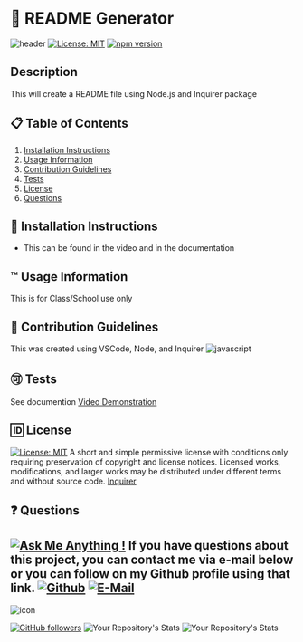 # 📘 README Generator
   ![header](assets/github.png)
   [![License: MIT](https://img.shields.io/badge/License-MIT-blue.svg)](https://opensource.org/licenses/MIT) [![npm version](https://badge.fury.io/js/npm.svg)](https://badge.fury.io/js/npm)
## Description 
  This will create a README file using Node.js and Inquirer package
## 📋 Table of Contents 
  1. [Installation Instructions](#📄-installation-instructions)
  2. [Usage Information](#™️-usage-information)
  3. [Contribution Guidelines](#📝-contribution-guidelines)
  4. [Tests](#🉑-tests)
  5. [License](#🆔-license)
  6. [Questions](#❓-questions)
## 📄 Installation Instructions 
 
  * This can be found in the video and in the documentation
## ™️ Usage Information
 
  This is for Class/School use only
## 📝 Contribution Guidelines 
  
  This was created using VSCode, Node, and Inquirer
  ![javascript](https://img.shields.io/badge/JavaScript-F7DF1E?style=for-the-badge&logo=javascript&logoColor=black)
## 🉑 Tests 
  See documention
  [Video Demonstration](https://drive.google.com/file/d/1MwiyamYlytyy1jehzILfGDt7xESXjxU2/view?usp=sharing)
## 🆔 License 
  
  [![License: MIT](https://img.shields.io/badge/License-MIT-blue.svg)](https://opensource.org/licenses/MIT)
  A short and simple permissive license with conditions only requiring preservation of copyright and license notices. Licensed works, modifications, and larger works may be distributed under different terms and without source code.
  [Inquirer](https://www.npmjs.com/package/inquirer)
  
## ❓ Questions 
[![Ask Me Anything !](https://img.shields.io/badge/Ask%20me-anything-1abc9c.svg)](https://GitHub.com/MpShafransky)
  If you have questions about this project, you can contact me via e-mail below or you can follow on my Github profile using that link.
  [![Github](https://img.shields.io/badge/GitHub-100000?style=for-the-badge&logo=github&logoColor=white)](https://github.com/MpShafransky)
  [![E-Mail](	https://img.shields.io/badge/Gmail-D14836?style=for-the-badge&logo=gmail&logoColor=white)](mailto:MpShafransky@Gmail.com)
  ---
  
  ![icon](assets/githublogo.png)
  
  [![GitHub followers](https://img.shields.io/github/followers/MpShafransky.svg?style=social&label=Follow&maxAge=2592000)](https://github.com/MpShafransky?tab=followers)
  ![Your Repository's Stats](https://github-readme-stats.vercel.app/api?username=MpShafransky&show_icons=true)
  ![Your Repository's Stats](https://github-readme-stats.vercel.app/api/top-langs/?username=MpShafransky)
  
  